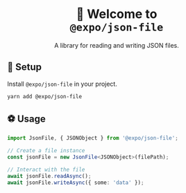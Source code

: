 <!-- Title -->
<h1 align="center">
👋 Welcome to <br><code>@expo/json-file</code>
</h1>

<p align="center">A library for reading and writing JSON files.</p>

<!-- Body -->

## 🏁 Setup

Install `@expo/json-file` in your project.

```sh
yarn add @expo/json-file
```

## ⚽️ Usage

```ts
import JsonFile, { JSONObject } from '@expo/json-file';

// Create a file instance
const jsonFile = new JsonFile<JSONObject>(filePath);

// Interact with the file
await jsonFile.readAsync();
await jsonFile.writeAsync({ some: 'data' });
```
